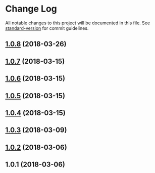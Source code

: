 # Change Log

All notable changes to this project will be documented in this file. See [standard-version](https://github.com/conventional-changelog/standard-version) for commit guidelines.

<a name="1.0.8"></a>
## [1.0.8](https://github.com/zerkalica/lom_atom/compare/v1.0.7...v1.0.8) (2018-03-26)



<a name="1.0.7"></a>
## [1.0.7](https://github.com/zerkalica/lom_atom/compare/v1.0.6...v1.0.7) (2018-03-15)



<a name="1.0.6"></a>
## [1.0.6](https://github.com/zerkalica/lom_atom/compare/v1.0.5...v1.0.6) (2018-03-15)



<a name="1.0.5"></a>
## [1.0.5](https://github.com/zerkalica/lom_atom/compare/v1.0.4...v1.0.5) (2018-03-15)



<a name="1.0.4"></a>
## [1.0.4](https://github.com/zerkalica/lom_atom/compare/v1.0.3...v1.0.4) (2018-03-15)



<a name="1.0.3"></a>
## [1.0.3](https://github.com/zerkalica/lom_atom/compare/v1.0.2...v1.0.3) (2018-03-09)



<a name="1.0.2"></a>
## [1.0.2](https://github.com/zerkalica/lom_atom/compare/v1.0.1...v1.0.2) (2018-03-06)



<a name="1.0.1"></a>
## 1.0.1 (2018-03-06)
